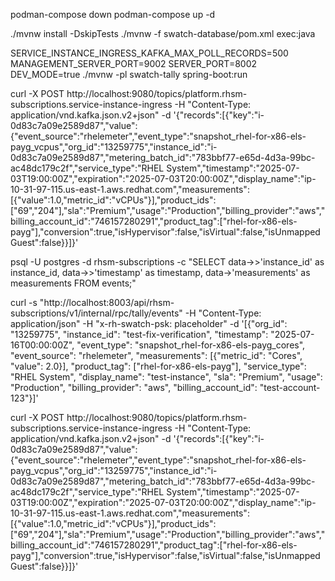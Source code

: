 podman-compose down
podman-compose up -d


./mvnw install -DskipTests
./mvnw -f swatch-database/pom.xml exec:java




SERVICE_INSTANCE_INGRESS_KAFKA_MAX_POLL_RECORDS=500 MANAGEMENT_SERVER_PORT=9002 SERVER_PORT=8002 DEV_MODE=true ./mvnw -pl swatch-tally spring-boot:run







curl -X POST http://localhost:9080/topics/platform.rhsm-subscriptions.service-instance-ingress -H "Content-Type: application/vnd.kafka.json.v2+json" -d '{"records":[{"key":"i-0d83c7a09e2589d87","value":{"event_source":"rhelemeter","event_type":"snapshot_rhel-for-x86-els-payg_vcpus","org_id":"13259775","instance_id":"i-0d83c7a09e2589d87","metering_batch_id":"783bbf77-e65d-4d3a-99bc-ac48dc179c2f","service_type":"RHEL System","timestamp":"2025-07-03T19:00:00Z","expiration":"2025-07-03T20:00:00Z","display_name":"ip-10-31-97-115.us-east-1.aws.redhat.com","measurements":[{"value":1.0,"metric_id":"vCPUs"}],"product_ids":["69","204"],"sla":"Premium","usage":"Production","billing_provider":"aws","billing_account_id":"746157280291","product_tag":["rhel-for-x86-els-payg"],"conversion":true,"isHypervisor":false,"isVirtual":false,"isUnmappedGuest":false}}]}'




psql -U postgres -d rhsm-subscriptions -c "SELECT data->>'instance_id' as instance_id, data->>'timestamp' as timestamp, data->'measurements' as measurements FROM events;"



curl -s "http://localhost:8003/api/rhsm-subscriptions/v1/internal/rpc/tally/events" -H "Content-Type: application/json" -H "x-rh-swatch-psk: placeholder" -d '[{"org_id": "13259775", "instance_id": "test-fix-verification", "timestamp": "2025-07-16T00:00:00Z", "event_type": "snapshot_rhel-for-x86-els-payg_cores", "event_source": "rhelemeter", "measurements": [{"metric_id": "Cores", "value": 2.0}], "product_tag": ["rhel-for-x86-els-payg"], "service_type": "RHEL System", "display_name": "test-instance", "sla": "Premium", "usage": "Production", "billing_provider": "aws", "billing_account_id": "test-account-123"}]'








curl -X POST http://localhost:9080/topics/platform.rhsm-subscriptions.service-instance-ingress -H "Content-Type: application/vnd.kafka.json.v2+json" -d '{"records":[{"key":"i-0d83c7a09e2589d87","value":{"event_source":"rhelemeter","event_type":"snapshot_rhel-for-x86-els-payg_vcpus","org_id":"13259775","instance_id":"i-0d83c7a09e2589d87","metering_batch_id":"783bbf77-e65d-4d3a-99bc-ac48dc179c2f","service_type":"RHEL System","timestamp":"2025-07-03T19:00:00Z","expiration":"2025-07-03T20:00:00Z","display_name":"ip-10-31-97-115.us-east-1.aws.redhat.com","measurements":[{"value":1.0,"metric_id":"vCPUs"}],"product_ids":["69","204"],"sla":"Premium","usage":"Production","billing_provider":"aws","billing_account_id":"746157280291","product_tag":["rhel-for-x86-els-payg"],"conversion":true,"isHypervisor":false,"isVirtual":false,"isUnmappedGuest":false}}]}'